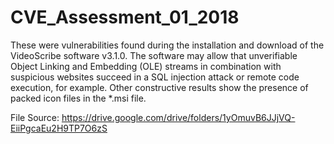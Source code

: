 # CVE_Assessment_01_2018
These were vulnerabilities found during the installation and download of the VideoScribe software v3.1.0. The software may allow that unverifiable Object Linking and Embedding (OLE) streams in combination with suspicious websites succeed in a SQL injection attack or remote code execution, for example. Other constructive results show the presence of packed icon files in the *.msi file.

File Source:
https://drive.google.com/drive/folders/1yOmuvB6JJjVQ-EiiPgcaEu2H9TP7O6zS
